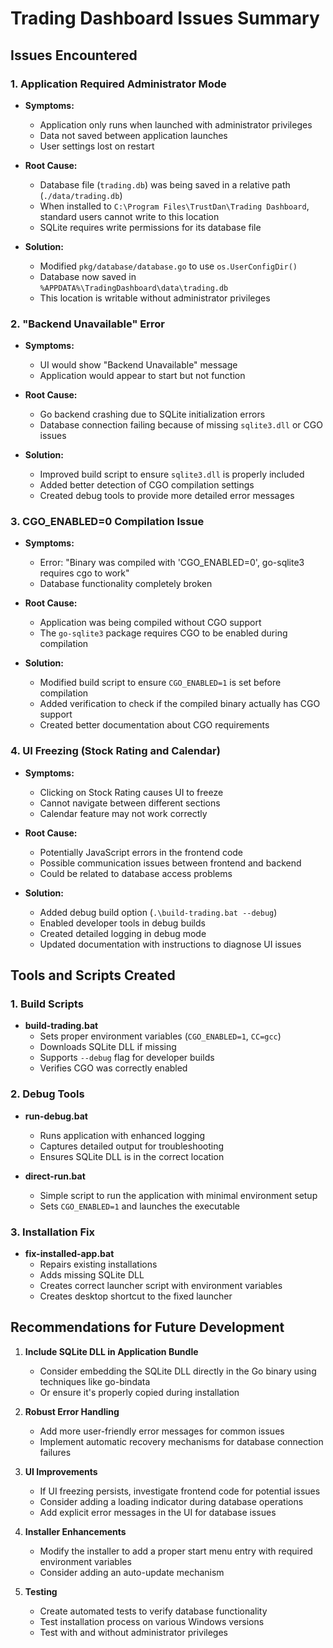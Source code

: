 # Trading Dashboard Issues Summary

## Issues Encountered

### 1. Application Required Administrator Mode
- **Symptoms:** 
  - Application only runs when launched with administrator privileges
  - Data not saved between application launches
  - User settings lost on restart

- **Root Cause:** 
  - Database file (`trading.db`) was being saved in a relative path (`./data/trading.db`)
  - When installed to `C:\Program Files\TrustDan\Trading Dashboard`, standard users cannot write to this location
  - SQLite requires write permissions for its database file

- **Solution:**
  - Modified `pkg/database/database.go` to use `os.UserConfigDir()`
  - Database now saved in `%APPDATA%\TradingDashboard\data\trading.db`
  - This location is writable without administrator privileges

### 2. "Backend Unavailable" Error
- **Symptoms:**
  - UI would show "Backend Unavailable" message
  - Application would appear to start but not function

- **Root Cause:**
  - Go backend crashing due to SQLite initialization errors
  - Database connection failing because of missing `sqlite3.dll` or CGO issues

- **Solution:**
  - Improved build script to ensure `sqlite3.dll` is properly included
  - Added better detection of CGO compilation settings
  - Created debug tools to provide more detailed error messages

### 3. CGO_ENABLED=0 Compilation Issue
- **Symptoms:**
  - Error: "Binary was compiled with 'CGO_ENABLED=0', go-sqlite3 requires cgo to work"
  - Database functionality completely broken

- **Root Cause:**
  - Application was being compiled without CGO support
  - The `go-sqlite3` package requires CGO to be enabled during compilation

- **Solution:**
  - Modified build script to ensure `CGO_ENABLED=1` is set before compilation
  - Added verification to check if the compiled binary actually has CGO support
  - Created better documentation about CGO requirements

### 4. UI Freezing (Stock Rating and Calendar)
- **Symptoms:**
  - Clicking on Stock Rating causes UI to freeze
  - Cannot navigate between different sections
  - Calendar feature may not work correctly

- **Root Cause:**
  - Potentially JavaScript errors in the frontend code
  - Possible communication issues between frontend and backend
  - Could be related to database access problems

- **Solution:**
  - Added debug build option (`.\build-trading.bat --debug`)
  - Enabled developer tools in debug builds
  - Created detailed logging in debug mode
  - Updated documentation with instructions to diagnose UI issues

## Tools and Scripts Created

### 1. Build Scripts
- **build-trading.bat**
  - Sets proper environment variables (`CGO_ENABLED=1`, `CC=gcc`)
  - Downloads SQLite DLL if missing
  - Supports `--debug` flag for developer builds
  - Verifies CGO was correctly enabled

### 2. Debug Tools
- **run-debug.bat**
  - Runs application with enhanced logging
  - Captures detailed output for troubleshooting
  - Ensures SQLite DLL is in the correct location

- **direct-run.bat**
  - Simple script to run the application with minimal environment setup
  - Sets `CGO_ENABLED=1` and launches the executable

### 3. Installation Fix
- **fix-installed-app.bat**
  - Repairs existing installations
  - Adds missing SQLite DLL
  - Creates correct launcher script with environment variables
  - Creates desktop shortcut to the fixed launcher

## Recommendations for Future Development

1. **Include SQLite DLL in Application Bundle**
   - Consider embedding the SQLite DLL directly in the Go binary using techniques like go-bindata
   - Or ensure it's properly copied during installation

2. **Robust Error Handling**
   - Add more user-friendly error messages for common issues
   - Implement automatic recovery mechanisms for database connection failures

3. **UI Improvements**
   - If UI freezing persists, investigate frontend code for potential issues
   - Consider adding a loading indicator during database operations
   - Add explicit error messages in the UI for database issues

4. **Installer Enhancements**
   - Modify the installer to add a proper start menu entry with required environment variables
   - Consider adding an auto-update mechanism

5. **Testing**
   - Create automated tests to verify database functionality
   - Test installation process on various Windows versions
   - Test with and without administrator privileges 